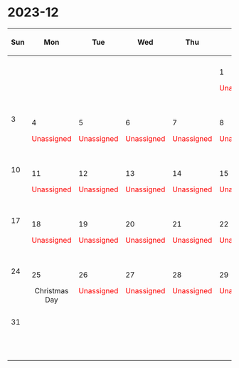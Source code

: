 # 2023-12

|<p>Sun</p>|<p>Mon</p>|<p>Tue</p>|<p>Wed</p>|<p>Thu</p>|<p>Fri</p>|<p>Sat</p>|
|:-:|:-:|:-:|:-:|:-:|:-:|:-:|
|<p><br/><br/></p> |<p><br/><br/></p> |<p><br/><br/></p> |<p><br/><br/></p> |<p><br/><br/></p> |<p align='left'>1</p><span style='color:red'>Unassigned</span><br/><br/>|<p align='left'>2</p><p><br/><br/></p>|
|<p align='left'>3</p><p><br/><br/></p>|<p align='left'>4</p><span style='color:red'>Unassigned</span><br/><br/>|<p align='left'>5</p><span style='color:red'>Unassigned</span><br/><br/>|<p align='left'>6</p><span style='color:red'>Unassigned</span><br/><br/>|<p align='left'>7</p><span style='color:red'>Unassigned</span><br/><br/>|<p align='left'>8</p><span style='color:red'>Unassigned</span><br/><br/>|<p align='left'>9</p><p><br/><br/></p>|
|<p align='left'>10</p><p><br/><br/></p>|<p align='left'>11</p><span style='color:red'>Unassigned</span><br/><br/>|<p align='left'>12</p><span style='color:red'>Unassigned</span><br/><br/>|<p align='left'>13</p><span style='color:red'>Unassigned</span><br/><br/>|<p align='left'>14</p><span style='color:red'>Unassigned</span><br/><br/>|<p align='left'>15</p><span style='color:red'>Unassigned</span><br/><br/>|<p align='left'>16</p><p><br/><br/></p>|
|<p align='left'>17</p><p><br/><br/></p>|<p align='left'>18</p><span style='color:red'>Unassigned</span><br/><br/>|<p align='left'>19</p><span style='color:red'>Unassigned</span><br/><br/>|<p align='left'>20</p><span style='color:red'>Unassigned</span><br/><br/>|<p align='left'>21</p><span style='color:red'>Unassigned</span><br/><br/>|<p align='left'>22</p><span style='color:red'>Unassigned</span><br/><br/>|<p align='left'>23</p><p><br/><br/></p>|
|<p align='left'>24</p><p><br/><br/></p>|<p align='left'>25</p>Christmas Day<br/>|<p align='left'>26</p><span style='color:red'>Unassigned</span><br/><br/>|<p align='left'>27</p><span style='color:red'>Unassigned</span><br/><br/>|<p align='left'>28</p><span style='color:red'>Unassigned</span><br/><br/>|<p align='left'>29</p><span style='color:red'>Unassigned</span><br/><br/>|<p align='left'>30</p><p><br/><br/></p>|
|<p align='left'>31</p><p><br/><br/></p>|<p><br/><br/></p> |<p><br/><br/></p> |<p><br/><br/></p> |<p><br/><br/></p> |<p><br/><br/></p> |<p><br/><br/></p> |
